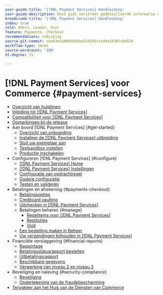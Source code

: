```yaml
---
user-guide-title: '[!DNL Payment Services] Handleiding'
user-guide-description: Deze gids verstrekt gedetailleerde informatie over het installeren van en het vormen  [!DNL Payment Services]  voor uw  [!DNL Adobe Commerce]  of  [!DNL Magento Open Source]  opslag.
breadcrumb-title: '[!DNL Payment Services] Handleiding'
index: true
role: Admin, Leader, User
feature: Payments, Checkout
recommendations: noDisplay
source-git-commit: eba63e5a0086689ae254545c1ad9a1430fc8a524
workflow-type: tm+mt
source-wordcount: '109'
ht-degree: 1%

---
```



# [!DNL Payment Services] voor Commerce {#payment-services}

- [Overzicht van hulplijnen](guide-overview.md)
- [Inleiding tot  [!DNL Payment Services]](introduction.md)
- [Compatibiliteit voor  [!DNL Payment Services]](compatibility.md)
- [Opmerkingen bij de release](release-notes.md)
- Aan boord [!DNL Payment Services] {#get-started}
   - [Overzicht van onboarding](onboard.md)
   - [Installeer de  [!DNL Payment Services]  uitbreiding](install.md)
   - [Sluit uw exemplaar aan](connect.md)
   - [Testsandbox instellen](sandbox.md)
   - [Productie inschakelen](production.md)
- Configureren [!DNL Payment Services] {#configure}
   - [[!DNL Payment Services] Home](payments-home.md)
   - [[!DNL Payment Services] Instellingen](settings.md)
   - [Configuratie van opdrachtregel](configure-cli.md)
   - [Oudere configuratie](configure-admin.md)
   - [Testen en valideren](test-validate.md)
- Betalingen en afrekening {#payments-checkout}
   - [Betalingsopties](payments-options.md)
   - [Creditcard vaulting](vaulting.md)
   - [Uitchecken in  [!DNL Payment Services]](checkout.md)
   - Betalingen beheren {#manage}
      - [Regelitems voor  [!DNL Payment Services]](line-items.md)
      - [Restituties](refunds.md)
      - [Void](voids.md)
   - [Een bestelling maken in Beheer](create-order.md)
   - [Uw verzendingen bijhouden in  [!DNL Payment Services]](track-shipment.md)
- Financiële verslaggeving {#financial-reports}
   - [Rapportage](reporting.md)
   - [Betalingsstatusrapport bestellen](order-payment-status.md)
   - [Uitbetalingsrapport](payouts.md)
   - [Beschikbare gegevens](data.md)
   - [Verwerking van niveau 2 en niveau 3](levels-card-payment-transactions.md)
- Beveiliging en naleving {#security-compliance}
   - [Beveiliging](security.md)
   - [Ondertekening van de fraudebescherming](fraud-protection.md)
- [ Terugkeer aan het Huis van de Diensten van Commerce ](https://experienceleague.adobe.com/docs/commerce-merchant-services/user-guides/home.html?lang=nl-NL)

